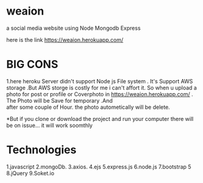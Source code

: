 # weaion
a social media website using Node Mongodb Express

here is the link
https://weaion.herokuapp.com/


 # BIG CONS
1.here heroku Server didn't support Node js File system . It's Support AWS storage .But AWS storge is costly for me i can't affort it. 
So when u upload a photo for post or profile or Coverphoto in https://weaion.herokuapp.com/ . The Photo will be Save for temporary .And  
after some couple of Hour. the photo autometically will be delete.

*But if you clone or download the project and run your computer there will be on issue... it will work soomthly

# Technologies
1.javascript
2.mongoDb.
3.axios.
4.ejs
5.express.js
6.node.js
7.bootstrap 5
8.jQuery
9.Soket.io



